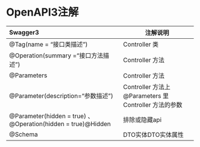 # OpenAPI3注解

| Swagger3                                                     | 注解说明                                              |
| :----------------------------------------------------------- | ----------------------------------------------------- |
| @Tag(name = “接口类描述”)                                    | Controller 类                                         |
| @Operation(summary =“接口方法描述”)                          | Controller 方法                                       |
| @Parameters                                                  | Controller 方法                                       |
| @Parameter(description=“参数描述”)                           | Controller 方法上 @Parameters 里Controller 方法的参数 |
| @Parameter(hidden = true)  、@Operation(hidden = true)@Hidden | 排除或隐藏api                                         |
| @Schema                                                      | DTO实体DTO实体属性                                    |

